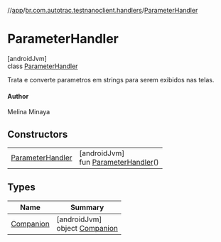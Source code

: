 //[app](../../../index.md)/[br.com.autotrac.testnanoclient.handlers](../index.md)/[ParameterHandler](index.md)

# ParameterHandler

[androidJvm]\
class [ParameterHandler](index.md)

Trata e converte parametros em strings para serem exibidos nas telas.

#### Author

Melina Minaya

## Constructors

| | |
|---|---|
| [ParameterHandler](-parameter-handler.md) | [androidJvm]<br>fun [ParameterHandler](-parameter-handler.md)() |

## Types

| Name | Summary |
|---|---|
| [Companion](-companion/index.md) | [androidJvm]<br>object [Companion](-companion/index.md) |
